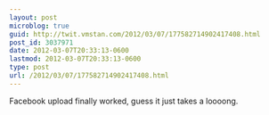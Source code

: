 ```yaml
---
layout: post
microblog: true
guid: http://twit.vmstan.com/2012/03/07/177582714902417408.html
post_id: 3037971
date: 2012-03-07T20:33:13-0600
lastmod: 2012-03-07T20:33:13-0600
type: post
url: /2012/03/07/177582714902417408.html
---
```

Facebook upload finally worked, guess it just takes a loooong.

